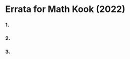 <link rel=“stylesheet” type=“text/css” href=“assets/css/style.css”>

# Errata for Math Kook (2022)

### 1. 

### 2. 

### 3.
